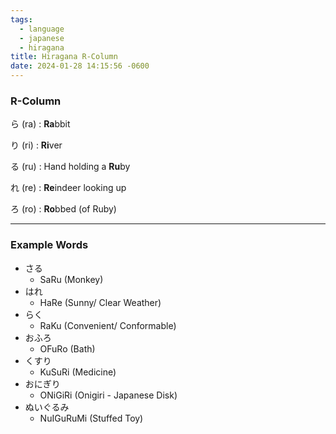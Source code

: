 ```yaml
---
tags:
  - language
  - japanese
  - hiragana
title: Hiragana R-Column
date: 2024-01-28 14:15:56 -0600
---
```


### R-Column

ら (ra) : **Ra**bbit

り (ri) : **Ri**ver

る (ru) : Hand holding a **Ru**by

れ (re) : **Re**indeer looking up

ろ (ro) : **Ro**bbed (of Ruby)

---

### Example Words

* さる
	* SaRu (Monkey)
* はれ
	* HaRe (Sunny/ Clear Weather)
* らく
	* RaKu (Convenient/ Conformable)
* おふろ
	* OFuRo (Bath)
* くすり
	* KuSuRi (Medicine)
* おにぎり
	* ONiGiRi (Onigiri - Japanese Disk)
* ぬいぐるみ
	* NuIGuRuMi (Stuffed Toy)
